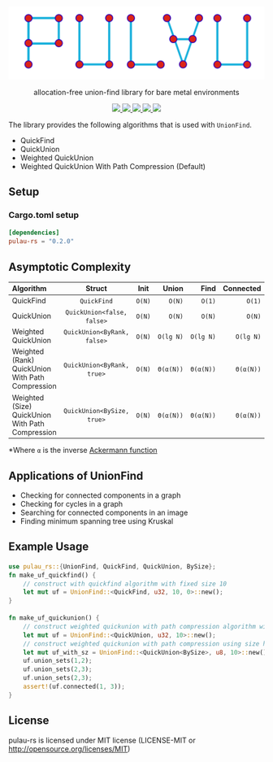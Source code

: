 <p align="center">
  <img src="./logo.png">
</p>
<p align="center">
allocation-free union-find library for bare metal environments
</p>
<p align="center">
  <a href="https://github.com/zeon256/pulau-rs/blob/main/LICENSE">
    <img src="https://img.shields.io/github/license/zeon256/pulau-rs?style=for-the-badge"/>
  </a>
  <a href="https://docs.rs/pulau_rs">
    <img src="https://img.shields.io/badge/docs-docs.rs-blue?style=for-the-badge&logo=Docs.rs"/>
  </a>
  <a href="https://zeon256.github.io/pulau-rs/pulau_rs/">
    <img src="https://img.shields.io/badge/docs-main--branch-red?style=for-the-badge&logo=Docs.rs"/>
  </a>
  <a href="https://github.com/zeon256/pulau-rs/actions">
    <img src="https://img.shields.io/github/actions/workflow/status/zeon256/pulau-rs/rust.yml?branch=main&style=for-the-badge"/>
  </a>
  <a href="">
    <img src="https://img.shields.io/badge/Rust-1.65-green?style=for-the-badge&logo=rust"/>
  </a>
</p>

The library provides the following algorithms that is used with `UnionFind`.
- QuickFind
- QuickUnion
- Weighted QuickUnion
- Weighted QuickUnion With Path Compression (Default)

## Setup
### Cargo.toml setup
```toml
[dependencies]
pulau-rs = "0.2.0"
```

## Asymptotic Complexity
| Algorithm                                        |           Struct            |  Init  |     Union |      Find | Connected |
| :----------------------------------------------- | :-------------------------: | :----: | --------: | --------: | --------: |
| QuickFind                                        |         `QuickFind`         | `O(N)` |    `O(N)` |    `O(1)` |    `O(1)` |
| QuickUnion                                       | `QuickUnion<false, false>`  | `O(N)` |    `O(N)` |    `O(N)` |    `O(N)` |
| Weighted QuickUnion                              | `QuickUnion<ByRank, false>` | `O(N)` | `O(lg N)` | `O(lg N)` | `O(lg N)` |
| Weighted (Rank) QuickUnion With Path Compression | `QuickUnion<ByRank, true>`  | `O(N)` | `Θ(α(N))` | `Θ(α(N))` | `Θ(α(N))` |
| Weighted (Size) QuickUnion With Path Compression | `QuickUnion<BySize, true>`  | `O(N)` | `Θ(α(N))` | `Θ(α(N))` | `Θ(α(N))` |

*Where `α` is the inverse [Ackermann function](https://en.wikipedia.org/wiki/Ackermann_function)

## Applications of UnionFind
- Checking for connected components in a graph
- Checking for cycles in a graph
- Searching for connected components in an image
- Finding minimum spanning tree using Kruskal

## Example Usage
```rust
use pulau_rs::{UnionFind, QuickFind, QuickUnion, BySize};
fn make_uf_quickfind() {
    // construct with quickfind algorithm with fixed size 10
    let mut uf = UnionFind::<QuickFind, u32, 10, 0>::new();
}

fn make_uf_quickunion() {
    // construct weighted quickunion with path compression algorithm with fixed size 10
    let mut uf = UnionFind::<QuickUnion, u32, 10>::new();
    // construct weighted quickunion with path compression using size heuristics and fixed size 10
    let mut uf_with_sz = UnionFind::<QuickUnion<BySize>, u8, 10>::new();
    uf.union_sets(1,2);
    uf.union_sets(2,3);
    uf.union_sets(2,3);
    assert!(uf.connected(1, 3));
}
```

## License
pulau-rs is licensed under MIT license (LICENSE-MIT or <http://opensource.org/licenses/MIT>)